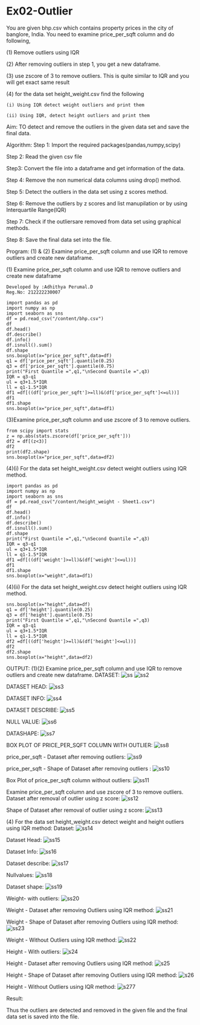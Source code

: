 # Ex02-Outlier

You are given bhp.csv which contains property prices in the city of banglore, India. You need to examine price_per_sqft column and do following,

(1) Remove outliers using IQR 

(2) After removing outliers in step 1, you get a new dataframe.

(3) use zscore of 3 to remove outliers. This is quite similar to IQR and you will get exact same result

(4) for the data set height_weight.csv find the following

    (i) Using IQR detect weight outliers and print them

    (ii) Using IQR, detect height outliers and print them

Aim:
TO detect and remove the outliers in the given data set and save the final data.

Algorithm:
Step 1:
Import the required packages(pandas,numpy,scipy)

Step 2:
Read the given csv file

Step3:
Convert the file into a dataframe and get information of the data.

Step 4:
Remove the non numerical data columns using drop() method.

Step 5:
Detect the outliers in the data set using z scores method.

Step 6:
Remove the outliers by z scores and list manupilation or by using Interquartile Range(IQR)

Step 7:
Check if the outliersare removed from data set using graphical methods.

Step 8:
Save the final data set into the file.

Program:
(1) & (2) Examine price_per_sqft column and use IQR to remove outliers and create new dataframe.

(1) Examine price_per_sqft column and use IQR to remove outliers and create new dataframe
```
Developed by :Adhithya Perumal.D
Reg.No: 212222230007

import pandas as pd
import numpy as np
import seaborn as sns
df = pd.read_csv("/content/bhp.csv")
df
df.head()
df.describe()
df.info()
df.isnull().sum()
df.shape
sns.boxplot(x="price_per_sqft",data=df)
q1 = df['price_per_sqft'].quantile(0.25)
q3 = df['price_per_sqft'].quantile(0.75)
print("First Quantile =",q1,"\nSecond Quantile =",q3)
IQR = q3-q1
ul = q3+1.5*IQR
ll = q1-1.5*IQR
df1 =df[((df['price_per_sqft']>=ll)&(df['price_per_sqft']<=ul))]
df1
df1.shape
sns.boxplot(x="price_per_sqft",data=df1)
```

(3)Examine price_per_sqft column and use zscore of 3 to remove outliers.
```
from scipy import stats
z = np.abs(stats.zscore(df['price_per_sqft']))
df2 = df[(z<3)]
df2
print(df2.shape)
sns.boxplot(x="price_per_sqft",data=df2)
```

(4)(i) For the data set height_weight.csv detect weight outliers using IQR method.
```
import pandas as pd
import numpy as np
import seaborn as sns
df = pd.read_csv("/content/height_weight - Sheet1.csv")
df
df.head()
df.info()
df.describe()
df.isnull().sum()
df.shape
print("First Quantile =",q1,"\nSecond Quantile =",q3)
IQR = q3-q1
ul = q3+1.5*IQR
ll = q1-1.5*IQR
df1 =df[((df['weight']>=ll)&(df['weight']<=ul))]
df1
df1.shape
sns.boxplot(x="weight",data=df1)
```

(4)(ii) For the data set height_weight.csv detect height outliers using IQR method.
```
sns.boxplot(x="height",data=df)
q1 = df['height'].quantile(0.25)
q3 = df['height'].quantile(0.75)
print("First Quantile =",q1,"\nSecond Quantile =",q3)
IQR = q3-q1
ul = q3+1.5*IQR
ll = q1-1.5*IQR
df2 =df[((df['height']>=ll)&(df['height']<=ul))]
df2
df2.shape
sns.boxplot(x="height",data=df2)
```

OUTPUT:
(1)(2) Examine price_per_sqft column and use IQR to remove outliers and create new dataframe.
DATASET:
![ss](https://user-images.githubusercontent.com/118707079/230837057-239c07d9-8da2-4a49-9d43-6976cb31f091.png)
![ss2](https://user-images.githubusercontent.com/118707079/230837154-8747c2d7-e775-4d7b-a5fc-10c4d4c10233.png)

DATASET HEAD:
![ss3](https://user-images.githubusercontent.com/118707079/230837411-2a9beeec-f438-4b1c-99e5-d9a9227245e8.png)

DATASET INFO:
![ss4](https://user-images.githubusercontent.com/118707079/230837537-2ff984b4-429f-475b-b188-5aecf289e0b0.png)

DATASET DESCRIBE:
![ss5](https://user-images.githubusercontent.com/118707079/230837641-47064d37-2afc-4778-afdc-b9dbbe649c83.png)

NULL VALUE:
![ss6](https://user-images.githubusercontent.com/118707079/230837702-d351d7d8-a40b-4d3c-897e-52b79242d67c.png)

DATASHAPE:
![ss7](https://user-images.githubusercontent.com/118707079/230837763-a46f4159-fce6-41bd-b139-dec76a11e614.png)

BOX PLOT OF PRICE_PER_SQFT COLUMN WITH OUTLIER:
![ss8](https://user-images.githubusercontent.com/118707079/230837851-c623d6b1-1cbf-497d-bded-cee6761bbf6a.png)

price_per_sqft - Dataset after removing outliers:
![ss9](https://user-images.githubusercontent.com/118707079/230838011-80f4b026-fc3e-4c43-b9c8-f3ce31c5c700.png)

price_per_sqft - Shape of Dataset after removing outliers :
![ss10](https://user-images.githubusercontent.com/118707079/230838083-e798420c-0f2d-456c-acc2-9d821db9d5f2.png)

Box Plot of price_per_sqft column without outliers:
![ss11](https://user-images.githubusercontent.com/118707079/230838138-daaba88d-bdf3-4e88-ab04-33c6571154f1.png)

Examine price_per_sqft column and use zscore of 3 to remove outliers.
Dataset after removal of outlier using z score:
![ss12](https://user-images.githubusercontent.com/118707079/230838233-3dc19cc1-2bd3-46b0-b168-00d0ccc585bd.png)

Shape of Dataset after removal of outlier using z score:
![ss13](https://user-images.githubusercontent.com/118707079/230838322-2f912809-e210-4246-b1d5-e78fb05688c9.png)

(4) For the data set height_weight.csv detect weight and height outliers using IQR method:
Dataset:
![ss14](https://user-images.githubusercontent.com/118707079/230838410-169de914-45b5-456b-8bb6-c4b6859090f1.png)

Dataset Head:
![ss15](https://user-images.githubusercontent.com/118707079/230838472-37124425-d861-4fbf-9eaa-30fc1798ac08.png)

Dataset Info:
![ss16](https://user-images.githubusercontent.com/118707079/230838567-95132617-da96-44fd-b77d-4936ca57677c.png)

Dataset describe:
![ss17](https://user-images.githubusercontent.com/118707079/230838642-c5c748c7-59b9-4270-83bd-830109dec30f.png)

Nullvalues:
![ss18](https://user-images.githubusercontent.com/118707079/230838711-bb08c084-b116-48d0-be8e-0151ba056b3f.png)

Dataset shape:
![ss19](https://user-images.githubusercontent.com/118707079/230838800-6d7ab5ff-6963-4c3b-9fc2-1b78cde971f1.png)

Weight- with outliers:
![ss20](https://user-images.githubusercontent.com/118707079/230838859-58b141d8-90ba-4f2f-9206-0f03a67e55ea.png)

Weight - Dataset after removing Outliers using IQR method:
![ss21](https://user-images.githubusercontent.com/118707079/230839062-4a421d22-a880-4260-abfa-99ff9a958a58.png)

Weight - Shape of Dataset after removing Outliers using IQR method:
![ss23](https://user-images.githubusercontent.com/118707079/230839171-733f0f95-c04a-4240-ae5c-8e42d6520ecf.png)

Weight - Without Outliers using IQR method:
![ss22](https://user-images.githubusercontent.com/118707079/230839278-2fe839f2-3099-4709-82ee-bc2387757379.png)

Height - With outliers:
![s24](https://user-images.githubusercontent.com/118707079/230839421-32514a40-a3c2-4516-8685-f3fd6aeb043f.png)

Height - Dataset after removing Outliers using IQR method:
![s25](https://user-images.githubusercontent.com/118707079/230839508-e5571ea9-b15c-40fb-98c5-4918405da630.png)

Height - Shape of Dataset after removing Outliers using IQR method:
![s26](https://user-images.githubusercontent.com/118707079/230839579-13399d65-ed57-44bc-9f2c-e83e1ec4edb3.png)

Height - Without Outliers using IQR method:
![s277](https://user-images.githubusercontent.com/118707079/230839645-90ffdad3-b61a-4e7d-8551-5625e8b09564.png)


Result:

Thus the outliers are detected and removed in the given file and the final data set is saved into the file.








